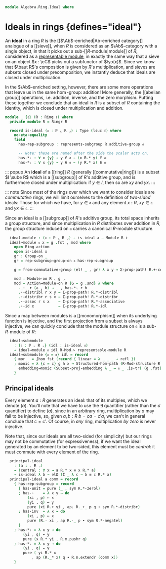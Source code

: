 <!--
```agda
open import Algebra.Ring.Module.Action
open import Algebra.Group.Subgroup
open import Algebra.Ring.Module
open import Algebra.Group.Ab
open import Algebra.Group
open import Algebra.Ring

open import Cat.Displayed.Univalence.Thin
open import Cat.Displayed.Total
open import Cat.Prelude

open import Data.Power

import Algebra.Ring.Reasoning as Ringr
```
-->

```agda
module Algebra.Ring.Ideal where
```

# Ideals in rings {defines="ideal"}

An **ideal** in a ring $R$ is the [[$\Ab$-enriched|Ab-enriched
category]] analogue of a [[sieve]], when $R$ is considered as an
$\Ab$-category with a single object, in that it picks out a
sub-[[$R$-module|module]] of $R$, considered as a [representable module], in
exactly the same way that a sieve on an object $x : \cC$ picks out a
subfunctor of $\yo(x)$. Since we know that $\baut R$'s composition is
given by $R$'s multiplication, and sieves are subsets closed under
precomposition, we instantly deduce that ideals are closed under
multiplication.

[representable module]: Algebra.Ring.Module.html#representable-modules

In the $\Ab$-enriched setting, however, there are some more operations
that leave us in the same $\hom$-group: addition! More generally, the
[[abelian group]] operations, i.e. addition, inverse, and the zero
morphism.  Putting these together we conclude that an ideal in $R$ is a
subset of $R$ containing the identity, which is closed under
multiplication and addition.

```agda
module _ {ℓ} (R : Ring ℓ) where
  private module R = Ringr R

  record is-ideal (𝔞 : ℙ ⌞ R ⌟) : Type (lsuc ℓ) where
    no-eta-equality
    field
      has-rep-subgroup : represents-subgroup R.additive-group 𝔞

      -- Note: these are named after the side the scalar acts on.
      has-*ₗ : ∀ x {y} → y ∈ 𝔞 → (x R.* y) ∈ 𝔞
      has-*ᵣ : ∀ x {y} → y ∈ 𝔞 → (y R.* x) ∈ 𝔞
```

::: popup
An **ideal** of a [[ring]] $R$ (generally [[commutative|ring]]) is a
subset $I \sube R$ which is a [[subgroup]] of $R$'s additive group, and
is furthermore closed under multiplication: if $y \in I$, then so are
$xy$ and $yx$.
:::

::: note
Since most of the rings over which we want to consider ideals
are _commutative_ rings, we will limit ourselves to the definition of
_two-sided_ ideals: Those for which we have, for $y \in \mathfrak{a}$
and any element $x : R$, $xy \in \mathfrak{a}$ and $yx \in
\mathfrak{a}$.
:::

<!--
```agda
    open represents-subgroup has-rep-subgroup
      renaming ( has-unit to has-0 ; has-⋆ to has-+ ; has-inv to has-neg )
      public

    ideal→normal : normal-subgroup R.additive-group 𝔞
    ideal→normal .normal-subgroup.has-rep = has-rep-subgroup
    ideal→normal .normal-subgroup.has-conjugate {y = y} x∈𝔞 =
      subst (_∈ 𝔞) (sym (ap (y R.+_) R.+-commutes ∙ R.cancell R.+-invr)) x∈𝔞

    open normal-subgroup ideal→normal hiding (has-rep) public
```
-->

Since an ideal is a [[subgroup]] of $R$'s additive group, its total space
inherits a group structure, and since multiplication in $R$ distributes
over addition in $R$, the group structure induced on $\mathfrak{a}$
carries a canonical $R$-module structure.

```agda
  ideal→module : (𝔞 : ℙ ⌞ R ⌟) → is-ideal 𝔞 → Module R ℓ
  ideal→module 𝔞 x = g .fst , mod where
    open Ring-action
    open is-ideal x
    gr : Group-on _
    gr = rep-subgroup→group-on 𝔞 has-rep-subgroup

    g = from-commutative-group (el! _ , gr) λ x y → Σ-prop-path! R.+-commutes

    mod : Module-on R ⌞ g ⌟
    mod = Action→Module-on R {G = g .snd} λ where
      ._⋆_ r (a , b) → _ , has-*ₗ r b
      .⋆-distribl r x y → Σ-prop-path! R.*-distribl
      .⋆-distribr r s x → Σ-prop-path! R.*-distribr
      .⋆-assoc r s x    → Σ-prop-path! R.*-associative
      .⋆-id x           → Σ-prop-path! R.*-idl
```

Since a map between modules is a [[monomorphism]] when its underlying
function is injective, and the first projection from a subset is always
injective, we can quickly conclude that the module structure on
$\mathfrak{a}$ is a sub-$R$-module of $R$:

```agda
  ideal→submodule
    : {𝔞 : ℙ ⌞ R ⌟} (idl : is-ideal 𝔞)
    → ideal→module 𝔞 idl R-Mod.↪ representable-module R
  ideal→submodule {𝔞 = 𝔞} idl = record
    { mor   = ∫hom fst (record { linear = λ _ _ _ → refl })
    ; monic = λ {c = c} g h x → Structured-hom-path (R-Mod-structure R) $
      embedding→monic (Subset-proj-embedding λ _ → 𝔞 _ .is-tr) (g .fst) (h .fst) (ap fst x)
    }
```

## Principal ideals

Every element $a : R$ generates an ideal: that of its multiples, which
we denote $(a)$. You'll note that we have to use the $\exists$
quantifier (rather than the $\sigma$ quantifier) to define $(a)$, since
in an arbitrary ring, multiplication by $a$ may fail to be injective,
so, given $a, b : R$ $b = ca = c'a$, we can't in general conclude that
$c = c'$.  Of course, in _any_ ring, multiplication _by zero_ is never
injective.

Note that, since our ideals are all two-sided (for simplicity) but our
rings may not be commutative (for expressiveness), if we want the ideal
generated by an element to be two-sided, this element must be *central*:
it must commute with every element of the ring.

```agda
  principal-ideal
    : (a : ⌞ R ⌟)
    → (central : ∀ x → a R.* x ≡ x R.* a)
    → is-ideal λ b → elΩ (Σ _ λ c → b ≡ c R.* a)
  principal-ideal a comm = record
    { has-rep-subgroup = record
      { has-unit = pure (_ , sym R.*-zerol)
      ; has-⋆    = λ x y → do
          (xi , p) ← x
          (yi , q) ← y
          pure (xi R.+ yi , ap₂ R._+_ p q ∙ sym R.*-distribr)
      ; has-inv  = λ x → do
          (xi , p) ← x
          pure (R.- xi , ap R.-_ p ∙ sym R.*-negatel)
      }
    ; has-*ₗ = λ x y → do
        (yi , q) ← y
        pure (x R.* yi , R.m.pushr q)
    ; has-*ᵣ = λ x y → do
        (yi , q) ← y
        pure ( yi R.* x
            , ap (R._* x) q ∙ R.m.extendr (comm x))
    }
```
